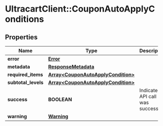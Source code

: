 # UltracartClient::CouponAutoApplyConditions

## Properties
Name | Type | Description | Notes
------------ | ------------- | ------------- | -------------
**error** | [**Error**](Error.md) |  | [optional] 
**metadata** | [**ResponseMetadata**](ResponseMetadata.md) |  | [optional] 
**required_items** | [**Array&lt;CouponAutoApplyCondition&gt;**](CouponAutoApplyCondition.md) |  | [optional] 
**subtotal_levels** | [**Array&lt;CouponAutoApplyCondition&gt;**](CouponAutoApplyCondition.md) |  | [optional] 
**success** | **BOOLEAN** | Indicates if API call was successful | [optional] 
**warning** | [**Warning**](Warning.md) |  | [optional] 


